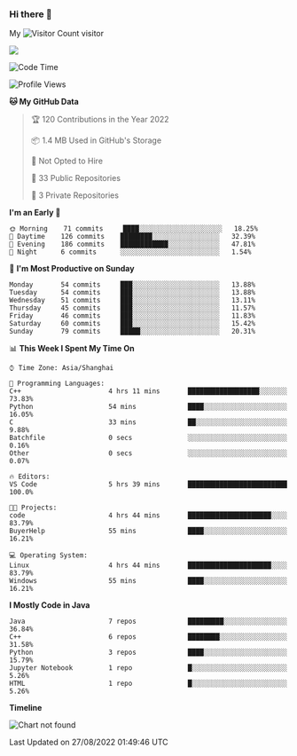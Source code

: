 ### Hi there 👋

My ![Visitor Count](https://profile-counter.glitch.me/zhou-ning/count.svg) visitor
<!--
**zhou-ning/zhou-ning** is a ✨ _special_ ✨ repository because its `README.md` (this file) appears on your GitHub profile.

Here are some ideas to get you started:

- 🔭 I’m currently working on ...
- 🌱 I’m currently learning ...
- 👯 I’m looking to collaborate on ...
- 🤔 I’m looking for help with ...
- 💬 Ask me about ...
- 📫 How to reach me: ...
- 😄 Pronouns: ...
- ⚡ Fun fact: ...
-->
![](https://github-readme-stats.vercel.app/api?username=zhou-ning)



<!--START_SECTION:waka-->
![Code Time](http://img.shields.io/badge/Code%20Time-663%20hrs%2012%20mins-blue)

![Profile Views](http://img.shields.io/badge/Profile%20Views-3-blue)

**🐱 My GitHub Data** 

> 🏆 120 Contributions in the Year 2022
 > 
> 📦 1.4 MB Used in GitHub's Storage 
 > 
> 🚫 Not Opted to Hire
 > 
> 📜 33 Public Repositories 
 > 
> 🔑 3 Private Repositories  
 > 
**I'm an Early 🐤** 

```text
🌞 Morning    71 commits     ████░░░░░░░░░░░░░░░░░░░░░   18.25% 
🌆 Daytime    126 commits    ████████░░░░░░░░░░░░░░░░░   32.39% 
🌃 Evening    186 commits    ████████████░░░░░░░░░░░░░   47.81% 
🌙 Night      6 commits      ░░░░░░░░░░░░░░░░░░░░░░░░░   1.54%

```
📅 **I'm Most Productive on Sunday** 

```text
Monday       54 commits     ███░░░░░░░░░░░░░░░░░░░░░░   13.88% 
Tuesday      54 commits     ███░░░░░░░░░░░░░░░░░░░░░░   13.88% 
Wednesday    51 commits     ███░░░░░░░░░░░░░░░░░░░░░░   13.11% 
Thursday     45 commits     ███░░░░░░░░░░░░░░░░░░░░░░   11.57% 
Friday       46 commits     ███░░░░░░░░░░░░░░░░░░░░░░   11.83% 
Saturday     60 commits     ███░░░░░░░░░░░░░░░░░░░░░░   15.42% 
Sunday       79 commits     █████░░░░░░░░░░░░░░░░░░░░   20.31%

```


📊 **This Week I Spent My Time On** 

```text
⌚︎ Time Zone: Asia/Shanghai

💬 Programming Languages: 
C++                      4 hrs 11 mins       ██████████████████░░░░░░░   73.83% 
Python                   54 mins             ████░░░░░░░░░░░░░░░░░░░░░   16.05% 
C                        33 mins             ██░░░░░░░░░░░░░░░░░░░░░░░   9.88% 
Batchfile                0 secs              ░░░░░░░░░░░░░░░░░░░░░░░░░   0.16% 
Other                    0 secs              ░░░░░░░░░░░░░░░░░░░░░░░░░   0.07%

🔥 Editors: 
VS Code                  5 hrs 39 mins       █████████████████████████   100.0%

🐱‍💻 Projects: 
code                     4 hrs 44 mins       █████████████████████░░░░   83.79% 
BuyerHelp                55 mins             ████░░░░░░░░░░░░░░░░░░░░░   16.21%

💻 Operating System: 
Linux                    4 hrs 44 mins       █████████████████████░░░░   83.79% 
Windows                  55 mins             ████░░░░░░░░░░░░░░░░░░░░░   16.21%

```

**I Mostly Code in Java** 

```text
Java                     7 repos             █████████░░░░░░░░░░░░░░░░   36.84% 
C++                      6 repos             ████████░░░░░░░░░░░░░░░░░   31.58% 
Python                   3 repos             ████░░░░░░░░░░░░░░░░░░░░░   15.79% 
Jupyter Notebook         1 repo              █░░░░░░░░░░░░░░░░░░░░░░░░   5.26% 
HTML                     1 repo              █░░░░░░░░░░░░░░░░░░░░░░░░   5.26%

```


**Timeline**

![Chart not found](https://raw.githubusercontent.com/zhou-ning/zhou-ning/main/charts/bar_graph.png) 


 Last Updated on 27/08/2022 01:49:46 UTC
<!--END_SECTION:waka-->
